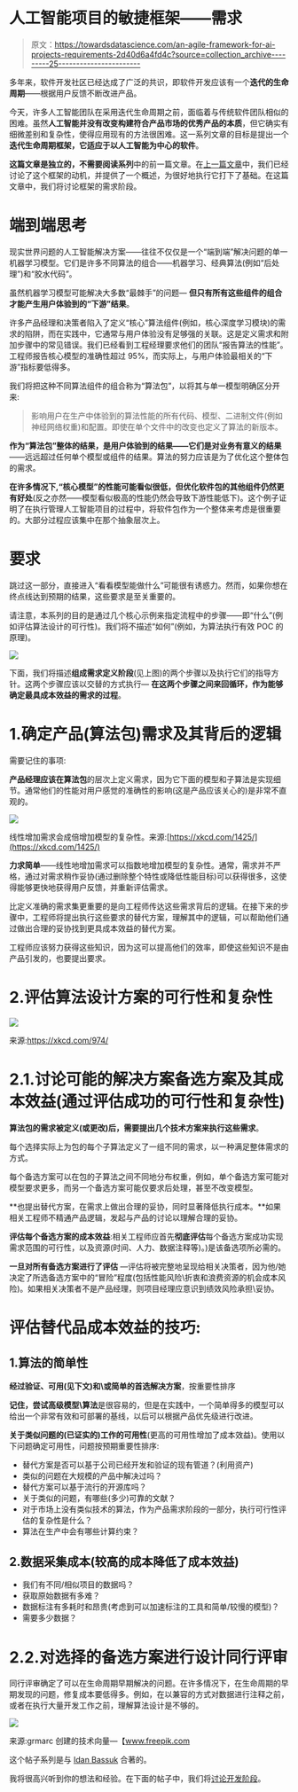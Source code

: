 # 人工智能项目的敏捷框架——需求

> 原文：<https://towardsdatascience.com/an-agile-framework-for-ai-projects-requirements-2d40d6a4fd4c?source=collection_archive---------25----------------------->

多年来，软件开发社区已经达成了广泛的共识，即软件开发应该有一个**迭代的生命周期**——根据用户反馈不断改进产品。

今天，许多人工智能团队在采用迭代生命周期之前，面临着与传统软件团队相似的困难。虽然**人工智能并没有改变构建符合产品市场的优秀产品的本质**，但它确实有细微差别和复杂性，使得应用现有的方法很困难。这一系列文章的目标是提出一个**迭代生命周期框架，它适应于以人工智能为中心的软件**。

**这篇文章是独立的，不需要阅读系列**中的前一篇文章。在[上一篇文章](/an-agile-framework-for-ai-projects-6b5a1bb41ce4?source=friends_link&sk=97ada921887f416c88eb1f79b6660be8)中，我们已经讨论了这个框架的动机，并提供了一个概述，为很好地执行它打下了基础。在这篇文章中，我们将讨论框架的需求阶段。

# 端到端思考

现实世界问题的人工智能解决方案——往往不仅仅是一个“端到端”解决问题的单一机器学习模型。它们是许多不同算法的组合——机器学习、经典算法(例如“后处理”)和“胶水代码”。

虽然机器学习模型可能解决大多数“最棘手”的问题— **但只有所有这些组件的组合才能产生用户体验到的“下游”结果**。

许多产品经理和决策者陷入了定义“核心”算法组件(例如，核心深度学习模块)的需求的陷阱，而在实践中，它通常与用户体验没有足够强的关联。这是定义需求和附加步骤中的常见错误。我们已经看到工程经理要求他们的团队“报告算法的性能”。工程师报告核心模型的准确性超过 95%，而实际上，与用户体验最相关的“下游”指标要低得多。

我们将把这种不同算法组件的组合称为“算法包”，以将其与单一模型明确区分开来:

> 影响用户在生产中体验到的算法性能的所有代码、模型、二进制文件(例如神经网络权重)和配置。即使在单个文件中的改变也定义了算法的新版本。

**作为“算法包”整体的结果，是用户体验到的结果——它们是对业务有意义的结果**——远远超过任何单个模型或组件的结果。算法的努力应该是为了优化这个整体包的需求。

**在许多情况下,“核心模型”的性能可能看似很低，但优化软件包的其他组件仍然更有好处**(反之亦然——模型看似极高的性能仍然会导致下游性能低下)。这个例子证明了在执行管理人工智能项目的过程中，将软件包作为一个整体来考虑是很重要的。大部分过程应该集中在那个抽象层次上。

# 要求

跳过这一部分，直接进入“看看模型能做什么”可能很有诱惑力。然而，如果你想在终点线达到预期的结果，这些要求是至关重要的。

请注意，本系列的目的是通过几个核心示例来指定流程中的步骤——即“什么”(例如评估算法设计的可行性)。我们将不描述“如何”(例如，为算法执行有效 POC 的原理)。

![](img/016af65fc4cbcb2466ccfe2df1fa64d8.png)

下面，我们将描述**组成需求定义阶段**(见上图)的两个步骤以及执行它们的指导方针。这两个步骤应该以交替的方式执行— **在这两个步骤之间来回循环，作为能够确定最具成本效益的需求的过程**。

# 1.确定产品(算法包)需求及其背后的逻辑

需要记住的事项:

**产品经理应该在算法包**的层次上定义需求，因为它下面的模型和子算法是实现细节。通常他们的性能对用户感觉的准确性的影响(这是产品应该关心的)是非常不直观的。

![](img/2bf37738c81af631588344615080bedc.png)

线性增加需求会成倍增加模型的复杂性。来源:[https://xkcd.com/1425/](https://xkcd.com/1425/)

**力求简单**——线性地增加需求可以指数地增加模型的复杂性。通常，需求并不严格，通过对需求稍作妥协(通过删除整个特性或降低性能目标)可以获得很多，这使得能够更快地获得用户反馈，并重新评估需求。

比定义准确的需求集更重要的是向工程师传达这些需求背后的逻辑。在接下来的步骤中，工程师将提出执行这些要求的替代方案，理解其中的逻辑，可以帮助他们通过做出合理的妥协找到更具成本效益的替代方案。

工程师应该努力获得这些知识，因为这可以提高他们的效率，即使这些知识不是由产品引发的，也要提出要求。

# 2.评估算法设计方案的可行性和复杂性

![](img/de87363a7787ff1047c21ac64affef4c.png)

来源:https://xkcd.com/974/

# 2.1.讨论可能的解决方案备选方案及其成本效益(通过评估成功的可行性和复杂性)

**算法包的需求被定义(或更改)后，需要提出几个技术方案来执行这些需求**。

每个选择实际上为包的每个子算法定义了一组不同的需求，以一种满足整体需求的方式。

每个备选方案可以在包的子算法之间不同地分布权重，例如，单个备选方案可能对模型要求更多，而另一个备选方案可能仅要求后处理，甚至不改变模型。

**也提出替代方案，在需求上做出合理的妥协，同时显著降低执行成本。**如果相关工程师不精通产品逻辑，发起与产品的讨论以理解合理的妥协。

**评估每个备选方案的成本效益**:相关工程师应首先**彻底评估**每个备选方案成功实现需求范围的可行性，以及资源(时间、人力、数据注释等)。)是该备选项所必需的。

**一旦对所有备选方案进行了评估** —评估将被完整地呈现给相关决策者，因为他/她决定了所选备选方案中的“冒险”程度(包括性能风险\折衷和浪费资源的机会成本风险)。如果相关决策者不是产品经理，则项目经理应意识到绩效风险承担\妥协。

# 评估替代品成本效益的技巧:

## 1.算法的简单性

**经过验证、可用(见下文)和\或简单的首选解决方案**，按重要性排序

**记住，尝试高级模型\算法**是很容易的，但是在实践中，一个简单得多的模型可以给出一个非常有效和可部署的基线，以后可以根据产品优先级进行改进。

**关于类似问题的(已证实的)工作的可用性**(更高的可用性增加了成本效益)。使用以下问题确定可用性，问题按预期重要性排序:

*   替代方案是否可以基于公司已经开发和验证的现有管道？(利用资产)
*   类似的问题在大规模的产品中解决过吗？
*   替代方案可以基于流行的开源库吗？
*   关于类似的问题，有哪些(多少)可靠的文献？
*   对于市场上没有类似技术的算法，作为产品需求阶段的一部分，执行可行性评估的复杂性是什么？
*   算法在生产中会有哪些计算约束？

## 2.数据采集成本(较高的成本降低了成本效益)

*   我们有不同/相似项目的数据吗？
*   获取原始数据有多难？
*   数据标注有多耗时和昂贵(考虑到可以加速标注的工具和简单/较慢的模型)？
*   需要多少数据？

# 2.2.对选择的备选方案进行设计同行评审

同行评审确定了可以在生命周期早期解决的问题。在许多情况下，在生命周期的早期发现的问题，修复成本要低得多。例如，在以兼容的方式对数据进行注释之前，或者在执行大量开发工作之前，理解算法设计是不够的。

![](img/1f1e39aeaf9e16dfcc724f2667be6c1f.png)

来源:grmarc 创建的技术向量—【www.freepik.com 

这个帖子系列是与 [Idan Bassuk](https://medium.com/u/1c7ec28c4b50?source=post_page-----6b5a1bb41ce4----------------------) 合著的。

我将很高兴听到你的想法和经验。在下面的帖子中，我们将[讨论开发阶段](https://medium.com/@jennyabramov/an-agile-framework-for-ai-projects-development-cbe115ba86a2?source=friends_link&sk=b5f0a9a008ac37d3f42d988444df46b9)。